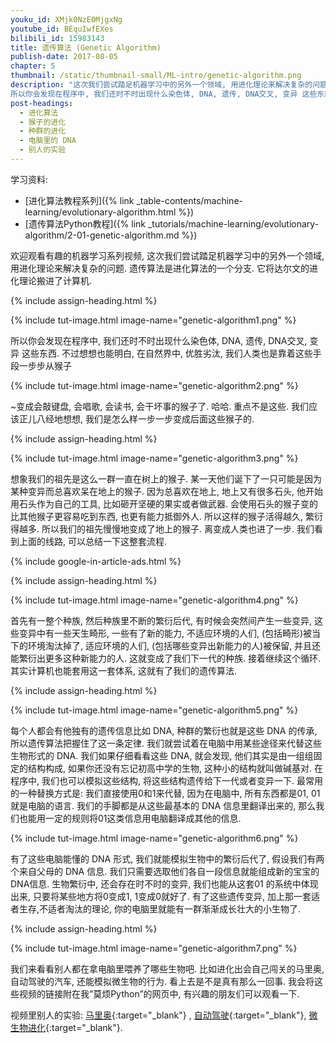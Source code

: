 ```yaml
---
youku_id: XMjk0NzE0MjgxNg
youtube_id: BEquIwfEXes
bilibili_id: 15983143
title: 遗传算法 (Genetic Algorithm)
publish-date: 2017-08-05
chapter: 5
thumbnail: /static/thumbnail-small/ML-intro/genetic-algorithm.png
description: "这次我们尝试踏足机器学习中的另外一个领域, 用进化理论来解决复杂的问题. 遗传算法是进化算法的一个分支. 它将达尔文的进化理论搬进了计算机.
所以你会发现在程序中, 我们还时不时出现什么染色体, DNA, 遗传, DNA交叉, 变异 这些东西. 不过想想也能明白, 在自然界中, 优胜劣汰, 我们人类也是靠着这些手段一步步从猴子"
post-headings:
  - 进化算法
  - 猴子的进化
  - 种群的进化
  - 电脑里的 DNA
  - 别人的实验
---
```

学习资料:
* [进化算法教程系列]({% link _table-contents/machine-learning/evolutionary-algorithm.html %})
* [遗传算法Python教程]({% link _tutorials/machine-learning/evolutionary-algorithm/2-01-genetic-algorithm.md %})

欢迎观看有趣的机器学习系列视频, 这次我们尝试踏足机器学习中的另外一个领域, 用进化理论来解决复杂的问题. 遗传算法是进化算法的一个分支. 它将达尔文的进化理论搬进了计算机.


{% include assign-heading.html %}

{% include tut-image.html image-name="genetic-algorithm1.png" %}

所以你会发现在程序中, 我们还时不时出现什么染色体, DNA, 遗传, DNA交叉, 变异 这些东西. 不过想想也能明白, 在自然界中, 优胜劣汰, 我们人类也是靠着这些手段一步步从猴子

{% include tut-image.html image-name="genetic-algorithm2.png" %}

~变成会敲键盘, 会唱歌, 会读书, 会干坏事的猴子了. 哈哈. 重点不是这些. 我们应该正儿八经地想想, 我们是怎么样一步一步变成后面这些猴子的.


{% include assign-heading.html %}

{% include tut-image.html image-name="genetic-algorithm3.png" %}

想象我们的祖先是这么一群一直在树上的猴子. 某一天他们诞下了一只可能是因为某种变异而总喜欢呆在地上的猴子. 因为总喜欢在地上, 地上又有很多石头, 他开始用石头作为自己的工具, 比如砸开坚硬的果实或者做武器. 会使用石头的猴子变的比其他猴子更容易吃到东西, 也更有能力抵御外人. 所以这样的猴子活得越久, 繁衍得越多. 所以我们的祖先慢慢地变成了地上的猴子. 离变成人类也进了一步. 我们看到上面的线路, 可以总结一下这整套流程.



{% include google-in-article-ads.html %}

{% include assign-heading.html %}

{% include tut-image.html image-name="genetic-algorithm4.png" %}

首先有一整个种族, 然后种族里不断的繁衍后代, 有时候会突然间产生一些变异, 这些变异中有一些天生畸形, 一些有了新的能力, 不适应环境的人们, (包括畸形)被当下的环境淘汰掉了, 适应环境的人们, (包括哪些变异出新能力的人)被保留, 并且还能繁衍出更多这种新能力的人. 这就变成了我们下一代的种族. 接着继续这个循环. 其实计算机也能套用这一套体系, 这就有了我们的遗传算法.



{% include assign-heading.html %}

{% include tut-image.html image-name="genetic-algorithm5.png" %}

每个人都会有他独有的遗传信息比如 DNA, 种群的繁衍也就是这些 DNA 的传承, 所以遗传算法把握住了这一条定律. 我们就尝试着在电脑中用某些途径来代替这些生物形式的 DNA. 我们如果仔细看看这些 DNA, 就会发现, 他们其实是由一组组固定的结构构成, 如果你还没有忘记初高中学的生物, 这种小的结构就叫做碱基对. 在程序中, 我们也可以模拟这些结构, 将这些结构遗传给下一代或者变异一下. 最常用的一种替换方式是: 我们直接使用0和1来代替, 因为在电脑中, 所有东西都是01, 01 就是电脑的语言. 我们的手脚都是从这些最基本的 DNA 信息里翻译出来的, 那么我们也能用一定的规则将01这类信息用电脑翻译成其他的信息.

{% include tut-image.html image-name="genetic-algorithm6.png" %}

有了这些电脑能懂的 DNA 形式, 我们就能模拟生物中的繁衍后代了, 假设我们有两个来自父母的 DNA 信息. 我们只需要选取他们各自一段信息就能组成新的宝宝的DNA信息. 生物繁衍中, 还会存在时不时的变异, 我们也能从这套01 的系统中体现出来, 只要将某些地方将0变成1, 1变成0就好了. 有了这些遗传变异, 加上那一套适者生存,不适者淘汰的理论, 你的电脑里就能有一群渐渐成长壮大的小生物了.

{% include assign-heading.html %}

{% include tut-image.html image-name="genetic-algorithm7.png" %}

我们来看看别人都在拿电脑里喂养了哪些生物吧. 比如进化出会自己闯关的马里奥, 自动驾驶的汽车, 还能模拟微生物的行为. 看上去是不是真有那么一回事. 我会将这些视频的链接附在我”莫烦Python”的网页中, 有兴趣的朋友们可以观看一下.

视频里别人的实验: [马里奥](https://www.youtube.com/watch?v=qv6UVOQ0F44){:target="_blank"}
, [自动驾驶](https://www.youtube.com/watch?v=5lJuEW-5vr8&t=109s){:target="_blank"},
[微生物进化](https://www.youtube.com/watch?v=2kupe2ZKK58){:target="_blank"}.
